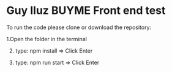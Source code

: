 # Guy Iluz BUYME Front end test

To run the code please clone or download the repository:

1.Open the folder in the terminal

2. type: npm install => Click Enter

3. type: npm run start => Click Enter


